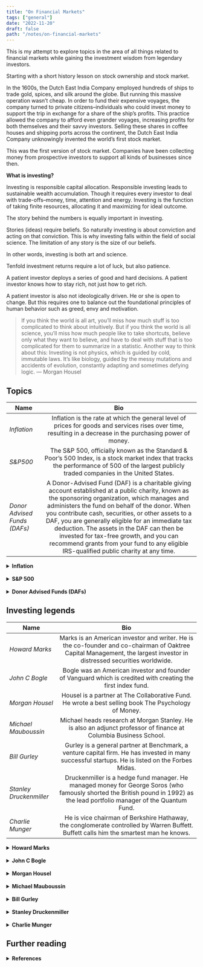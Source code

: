 ```yaml
---
title: "On Financial Markets"
tags: ["general"]
date: "2022-11-20"
draft: false
path: "/notes/on-financial-markets"
---
```


This is my attempt to explore topics in the area of all things related to financial markets while gaining the investment wisdom from legendary investors.

Starting with a short history lesson on stock ownership and stock market.

In the 1600s, the Dutch East India Company employed hundreds of ships to trade gold, spices, and silk around the globe. But running this massive operation wasn’t cheap. In order to fund their expensive voyages, the company turned to private citizens–individuals who could invest money to support the trip in exchange for a share of the ship’s profits. This practice allowed the company to afford even grander voyages, increasing profits for both themselves and their savvy investors. Selling these shares in coffee houses and shipping ports across the continent, the Dutch East India Company unknowingly invented the world’s first stock market. 

This was the first version of stock market. Companies have been collecting money from prospective investors to support all kinds of businesses since then.

**What is investing?**

Investing is responsible capital allocation. Responsible investing leads to sustainable wealth accumulation. Though it requires every investor to deal with trade-offs–money, time, attention and energy. Investing is the function of taking finite resources, allocating it and maximizing for ideal outcome.

The story behind the numbers is equally important in investing.

Stories (ideas) require beliefs. So naturally investing is about conviction and acting on that conviction. This is why investing falls within the field of social science. The limitation of any story is the size of our beliefs.

In other words, investing is both art and science.

Tenfold investment returns require a lot of luck, but also patience. 

A patient investor deploys a series of good and hard decisions. A patient investor knows how to stay rich, not just how to get rich. 

A patient investor is also not ideologically driven. He or she is open to change. But this requires one to balance out the foundational principles of human behavior such as greed, envy and motivation.

> If you think the world is all art, you’ll miss how much stuff is too complicated to think about intuitively. But if you think the world is all science, you’ll miss how much people like to take shortcuts, believe only what they want to believe, and have to deal with stuff that is too complicated for them to summarize in a statistic. Another way to think about this: Investing is not physics, which is guided by cold, immutable laws. It’s like biology, guided by the messy mutations and accidents of evolution, constantly adapting and sometimes defying logic. — Morgan Housel

## Topics

| Name | Bio | 
| -------------|:-------------:|
| _Inflation_ | Inflation is the rate at which the general level of prices for goods and services rises over time, resulting in a decrease in the purchasing power of money. |
| _S&P500_ | The S&P 500, officially known as the Standard & Poor’s 500 Index, is a stock market index that tracks the performance of 500 of the largest publicly traded companies in the United States. |
| _Donor Advised Funds (DAFs)_ | A Donor-Advised Fund (DAF) is a charitable giving account established at a public charity, known as the sponsoring organization, which manages and administers the fund on behalf of the donor. When you contribute cash, securities, or other assets to a DAF, you are generally eligible for an immediate tax deduction. The assets in the DAF can then be invested for tax-free growth, and you can recommend grants from your fund to any eligible IRS-qualified public charity at any time. |

<details>
    <summary><strong>Inflation</strong></summary>
    <br>

The U.S. budget is at a concerning state as deficits and national debt are out of control. A deficit occurs when the federal government’s spending exceeds its revenues. As of this writing (July 2024), the federal government has spent $1.27 trillion more than it has collected resulting in a deficit. And, as of this writing US has approximately $35 trillion in debt. Majority of the tax revenue is eaten up by the interest payment which is not sustainable.

A deeper investigation is required in understanding how inflation can ruin society. 

We all have a personal responsibility to investigate whether it is a political phenomenon, central banking phenomenon, or both? To what extent are interest payments eating up the national income? What major factors are contributing towards inflation? Which political party has caused the most deficit? What major events caused further inflation? What must be done to fix inflation? Why does a government operate this way when no household or a business would operate this way?

To answer these questions, we need to understand the basics and operating model of U.S. finances. Let's review them.

Who can print money? *Federal Reserve Board* which is the Central Bank of U.S. who has an authority to control money supply and interest rates.

What can they do with money? To purchase financial assets such as bonds.

Why do they do that? To support federal budget and the economic policies for *U.S. Government*.

The U.S. Government buy goods and services which then puts money in the hands of people. But when the government is in deficit, the U.S. Treasury can create bonds to borrow money which is then purchased by the Central Bank to fund the spending needs of U.S. government.

This is how both institutions work out their monetary (the Central Bank) and fiscal policy (the US government) out. More in detail below.

How does inflation come into picture?

Inflation occurs when the quantity of money increases faster than the quantity of goods. 

Why does the money supply (print) increase? It does to enable the government to pay its bills without raising taxes. This causes psychological effect on people making them feel richer while the government debt grows. This is why it is difficult for government to reduce spending and print less money because this can cause recession.

The Central Bank has another tool in its arsenal which is managing interest rates to control the cost of money. The Central Bank can increase interest rates when the demand is high and reduce interest rates when the demand is low. This in turn would control prices and production of goods and services. If people feel the burden of prices they would consider reducing their spending which will result in less demand for goods and services.

The US government continues to finance its deficits by inflation which causes great prosperity for acting government but a great distress on its people. Inflation is a tax on its people. The purchasing power of each dollar will always be eaten up by inflation. No matter what the cause of inflation, it is not good for its people. 

A deeper dive is required to understand the entire phenomenon. We'll review different types of cycles, policies, and how inflation has trended over time under each presidency.

> Rather go to bed without dinner than to rise in debt. — Benjamin Franklin

> The necessity for borrowing in particular emergencies cannot be doubted, so on the other, it is equally evident that, to be able to borrow upon good terms, it is essential that the credit of the nation should be well established. — Alexander Hamilton, 1st U.S. Treasury Secretary

> Debt defines your future, and when your future is defined, hope begins to die.’ ... I’m not an anti-debt zealot. There’s a time and place, and used responsibly it’s a wonderful tool. But once you view debt as narrowing what you can endure in a volatile world, you start to see it as a constraint on the asset that matters most: having options and flexibility. — Kent Nerburn 

> As debt increases, you narrow the range of outcomes you can endure in life. — Morgan Housel

> This is a great trap of the twentieth century: on one side is the logic of the market, where we like to imagine we all start out as individuals who don't owe each other anything. On the other is the logic of the state, where we all begin with a debt we can never truly pay. We are constantly told that they are opposites, and that between them they contain the only real human possibilities. But it's a false dichotomy. States created markets. Markets require states. Neither could continue without the other, at least, in anything like the forms we would rec­ognize today. — David Graeber

## Deficit vs debt

The terms deficit and debt are frequently used when discussing the nation’s finances and are often confused with one another.

The national debt is the amount of money the federal government has borrowed to cover the outstanding balance of expenses incurred over time. In a given fiscal year (FY), when spending (ex. money for roadways) exceeds revenue (ex. money from federal income tax), a budget deficit results. 

To pay for a deficit, the federal government borrows money by selling Treasury bonds, bills, and other securities. The national debt is the accumulation of this borrowing along with interest owed to the investors who purchased these securities. 

The debt ceiling, or debt limit, is a restriction imposed by Congress on the amount of outstanding national debt that the federal government can have. The debt ceiling is the amount that the Treasury can borrow to pay the bills that have become due and pay for future investments. Once the debt ceiling is reached, the federal government cannot increase the amount of outstanding debt, losing the ability to pay bills and fund programs and services. However, the Treasury can use extraordinary measures authorized by Congress to temporarily suspend certain inter governmental debt allowing it to borrow to fund programs or services for a limited amount of time after it has reached the ceiling.

Since the United States has never defaulted on its obligations, the scope of the negative consequence related to a default are unknown but would likely have catastrophic consequences in the United States and all around the world.

## Cycles

Economy goes through cycles. The deflationary cycle needs to be balanced with the inflationary cycle in order to maintain economic and social stability.

### Inflationary cycle

When prices rise, we call this inflation.

As economic activity increases, we see an expansion cycle. Spending continues to increase and prices of goods and services start to rise. Prices rise when the amount of spending grow faster than the production of goods. Increase in spending can be fueled by credit which is created out of thin air (for example, in 2007 anyone could afford more than 1 house without enough income because banks lent too much money).

Increase in price causes a wealth gap making affordability a challenge for middle and lower class. People start working multiple jobs to meet their basic needs. They lose trust in acting government. Society runs into all sorts of crisis.

### Deflationary cycle

The opposite is deflation. It occurs when prices fall. 

If economic activity is decreasing rapidly, inflation is no longer a threat. Deflation can happen due to several reasons—exports (for example, goods from China), innovation (for example, computer prices overtime), lower wages or credit crunch (for example, the Great Recession of 2008 from mortgage lending).

Manufacturers slow down production. Lower production means unemployment. As prices fall and jobs are lost, people put off purchases. The stock market crashes. As economic crisis loom, government lose tax revenue. 

A severe decrease in economic activity for a few or several consecutive quarters will cause a recession or a depression. For example, deflation helped turn the 1929 recession into the Great Depression.

## Money

Now we understand the cycles, let's review the purpose of money in brief as it drives both monetary and fiscal policies.

Money fulfills three important functions:
- It acts as a medium of exchange.
- It provides individuals with a way of storing wealth.
- It provides society with a convenient unit of account.

The amount of wealth that the citizens of an economy choose to hold in the form of money as opposed to bonds or equities is known as the demand for money. 

There are 3 basic motives for holding money—daily transactions, savings, and investing (speculation).

Through the Central Bank of Federal Reserve, the banking system creates reserves and money supply in an economy.

## Policies

Government policies are responsible for spending behavior.

Government policy is expressed through its borrowing and spending activities. The two types of government policy that contributes towards economy activity are—fiscal policy and monetary policy. 

The primary goal of both monetary and fiscal policy is the creation of a well-balanced economic environment where growth is stable and positive and inflation is stable and low. Both are used to regulate economic activity over time.

Both sets of policies are not interchangeable. They need to work together to meet their policy objectives. 

### Fiscal policy

Fiscal policy refers to the government’s decisions about taxation and spending to influence the economy. Fiscal policy drives the federal budget. The U.S. government consider its current economic cycle its in to drive spending and full employment.

The government has two tools while implementing fiscal policy. The first is collecting taxes on businesses, personal income, capital gains, property and sales transactions. This provides revenue for the government. The second is government spending which includes welfare programs, military spending, infrastructure programs, government jobs and other public projects. This puts money back into the economy which increases demand for goods and services while supporting employment.

Until the Great Depression of 1929, U.S. has followed the laissez-faire economic policies which is to not interfere with in a free market economy. Franklin D. Roosevelt (FDR) changed that by promising a New Deal to end the Great Depression. Roosevelt implemented expansionary fiscal policies by allocating government spending on infrastructure projects such as roads, bridges, and dams. The federal government hired millions of workers for these projects which put money back into the economy. In 1934 the economy grew by 10.8% which is shortly after the Great Depression of 1929. 

There have been several laws passed since then to support the economic growth by cutting taxes or increasing spending to stimulate economy. Most recently, the CARES (Coronavirus Aid, Relief, and Economic Security) Act to provide emergency funding for small businesses and workers impacted by the COVID-19 pandemic. 

Not so much of laissez-faire economic policies as U.S. government has played an active role in stimulating the economy.  And, rightfully so as the government's primary responsibility is to maintain order in its society.

Every year the President of the United States kicks off the budgetary process, but Congress has the authority to approve the government spending. Revenue is generated by personal and corporate taxes paid each year. If the spending outpaces revenues, a budget deficit is created and added to the national debt. As of this writing US has approximately $35 trillion in debt.

### Monetary policy

Monetary policy is set by Federal Reserve Bank. The Federal Reserve System is the central banking system of the United States of America.

The Board of Governors of the Federal Reserve System is responsible for setting up the monetary policies. One of the biggest parts of monetary policy is interest rates controlled by the Federal Reserve. 

The primary objective of monetary policy is to control inflation to stabilize prices. The secondary objective is to stimulate the economy. Additionally, it is charged with the smooth functioning of the banking system. They are the lender of last resort to the banking center and the government. Hence, the Fed chair (currently Jerome Powell) is called the most powerful person on the planet.

To objectively implement monetary policy, the Central Bank should maintain a degree of independence from government. Furthermore, it needs to be credible and transparent in its goals and objectives.

The Central Bank doesn't want too much inflation because it causes problems. It raises interest rates when prices rise. With higher interest rates, fewer people can afford to borrow money. And the cost of debts rises.

#### Interest rates

The Central Bank sets federal funds rate to control inflation, money supply and use of credit. The banking system is guided by the Federal Reserve Chair.

The federal funds rate is the target interest rate range set by Federal Open Market Committee (FOMC) which commercial banks borrow and lend their excess reserves. Commercial banks cannot lend their entire reserve as there are regulatory requirements on minimum reserves.

When the economy slows down, the Fed has a tendency to cut rates as a way to make it more enticing to borrow money or invest. Businesses are encouraged to add jobs or invest more, and individuals may spend more or even borrow more money. Those things can spur economic growth. The downside is when the rate is too low, economic expansion can grow too quickly, causing inflation. This is when the Fed will raise rates to force you to not spend as freely, thus slowing down the rapid growth. 

The fed rates also determine the interest rates of U.S. public debt. Just like with any personal loan, the lower the interest rate, the less the payment on the debt is. Lower interest rates mean lower debt service. The debt is basically an accumulation of budget deficits. That debt is currently around $35 trillion. Lower interest rate can reduce the interest payments for the U.S. government.

Additionally, interest rates influence purchasing power. As we know by now that interest rate is the cost of borrowing or return from lending. As the economy grows with inflation, the purchasing power of each dollar declines over time. This is the underlying principle of time value of money. You should always ask—how much of the interest’s purchasing power might be lost to inflation when investing or lending? If a bank charges 5% on a loan but does not consider inflation premium, the real return on the loan will be a lot less. 

Lenders and investors can estimate the real rate of return by comparing the difference between a Treasury bond yield and a Treasury Inflation-Protected Securities (TIPS). Another way to determine inflation rate is by analyzing trend in Consumer Price Index (CPI), which measures the average change in prices paid for goods and services. This allows Fed to assess if there is an asset bubble. The CPI includes speculative things like commodities and food prices so the Federal Reserve uses a core inflation rate to measure it. 

#### Money supply

Another tool on hand is quantitative easing (QE). It is a type of monetary policy by which the Central Bank tries to increase the liquidity in its financial system by purchasing long-term government bonds from that nation's largest banks and stimulating economic growth by encouraging banks to lend or invest more freely. 

This needs to be deployed cautiously as it can have ripple effect on inflation due to increase supply of money in economic system. Most recently, inflation caused during the COVID-19 pandemic.

The central bank prints new money out of thin air to buy financial assets and government bonds. It happened in the United States during the Great Depression, the Great Recession of 2008, and again during the COVID-19 pandemic when the United States' central bank—the Federal Reserve—printed trillion of dollars to fix credit crunch. The central bank can print money, but it can only buy financial assets. 

Can printing money cause inflation to rise? It won't if it offsets credit. Remember, spending is what matters. It doesn't matter whether you spend with credit or your money. Remember, inflation occurs when the quantity of money increases faster than the quantity of goods. By printing money, the Central Bank can make up for the disappearance of credit with an increase in the amount of money.

But money supply alone won't fix it. Income needs to grow faster than the debt growth to offset the balance and enter the surplus territory. If monthly income is $90.00, but the monthly debt is growing at $100.00, you are constantly running into deficit. Deficit is manageable if GDP is growing on a faster pace. If the debt-to-GDP ratio exceeds for an extended period of time, the deficit will begin to drag the economy down.

If income begin to rise, borrowers begin to appear more creditworthy. When borrowers appear more creditworthy, lenders begin to lend money again. Debt burden begins to fall. The economy begins to grow again, getting the economy back to the right trajectory of the long term debt cycle. 

This is why balancing growth rate and interest rate is critical for policymakers.

</details>
<br>

<details>
    <summary><strong>S&P 500</strong></summary>
    <br>

The S&P 500 is one of the most influential financial benchmarks in the world serving as both a barometer for the U.S. economy and the foundation for trillions of dollars in passive investments.

The academic research in the 1960s, particularly the emerging Efficient Market Hypothesis was the genesis of index funds. It suggested that market prices reflect all available information, making it difficult for active managers to consistently outperform the market through stock selection.

The first theoretical model for an index fund was proposed in 1960 by Edward Renshaw and Paul Feldstein, both students at the University of Chicago. Their concept of an “Unmanaged Investment Company” garnered little support at the time but planted the seeds for what would become one of the most transformative financial innovations of the 20th century.

The journey from theory to practice began in the early 1970s with several pioneering efforts:

- In 1971, Wells Fargo launched one of the first index funds, initially consisting of equal weightings of all stocks listed on the New York Stock Exchange (approximately 1,500 companies). However, this approach proved unwieldy due to constant rebalancing requirements and excessive transaction costs.
- In 1972, Qualidex Fund, Inc., established by Richard A. Beach, created an early index fund tracking the Dow Jones Industrial Average.
- By 1973, Wells Fargo had shifted to a more practical approach, launching a market-cap weighted S&P 500 fund as a closed-end vehicle for institutional investors.
- In the same year, Rex Sinquefield at American National Bank of Chicago developed another S&P 500 index fund for institutional investors, with the New York Telephone Company becoming its first major client.

The early attempts were restricted to institutional investors and weren’t available to the general public. The true revolution in index investing came with John C. Bogle, whose vision would democratize access to diversified market returns. Bogle, who graduated from Princeton in 1951 with a thesis titled “The Economic Role of the Investment Company,” founded The Vanguard Group in 1974 after being fired from Wellington Management.

Bogle was influenced by several key sources:

- Paul Samuelson’s 1974 paper “Challenge to Judgment”
- Charles Ellis’ 1975 study “The Loser’s Game”
- Academic research demonstrating that most active managers failed to outperform the market after accounting for fees

On December 31, 1975, Bogle launched the First Index Investment Trust (later renamed the Vanguard 500 Index Fund), the first index fund available to individual investors. The fund was designed to track the returns of the S&P 500 at minimal cost, eliminating the need for expensive active management. The fund’s debut was far from success. It raised only $11 million in its initial public offering, compared to expectations of $150 million.

Industry peers decried the concept, with Fidelity Investments Chairman Edward Johnson famously stating he “couldn’t believe that the great mass of investors are going to be satisfied with receiving just average returns”. Some even called it “un-American” and “Bogle’s folly.”

Bogle’s index fund concept gradually gained traction as evidence mounted that most active managers failed to beat their benchmarks after fees. The Vanguard 500 Index Fund crossed the $100 billion milestone in November 1999 and surpassed Fidelity’s Magellan Fund to become the largest mutual fund in 2000, a milestone Bogle had predicted in 1992.

By [2014](https://en.wikipedia.org/wiki/Index_fund), index funds constituted 20.2% of equity mutual fund assets in the United States. From 2007 through 2014, index domestic equity mutual funds and ETFs received $1 trillion in net new cash (including reinvested dividends), while actively managed domestic equity mutual funds experienced a net outflow of $659 billion. 

The S&P 500 is a market-capitalization weighted stock index designed to measure the performance of 500 leading publicly-traded companies in the United States. It captures approximately 80% of the available market capitalization of the U.S. equity market, making it one of the most comprehensive gauges of large-cap American stocks. 

It is not a strict rule based index. The S&P 500 is maintained by a committee that selects constituents based on specific criteria while also exercising discretion to ensure the index remains representative of the broader market.

The index value methodology: total market capitalization of all constituent companies divided by a proprietary divisor (approximately 8.3 billion). This divisor is periodically adjusted to ensure that corporate actions like stock splits or changes in the index composition don’t artificially affect the index value. The purpose of the index divisor is to maintain the continuity of an index.

The S&P 500 index is a free-float market capitalization-weighted index, meaning that companies with larger available market capitalization have proportionally greater influence on the index’s movements.

Here are the eligibility requirements for constituent companies:

- **Market Capitalization**: As of January 2, 2025, companies must have a total market capitalization of at least $20.5 billion. This threshold has increased substantially over time to reflect market growth.
- **Liquidity**: The company must have a float-adjusted liquidity ratio (FALR) greater than 0.75, calculated as the annual dollar value traded divided by float-adjusted market capitalization.
- **Trading Volume**: The stock must trade a minimum of 250,000 shares in each of the six months leading up to evaluation.
- **Financial Viability**: The sum of the most recent four consecutive quarters’ GAAP earnings must be positive, as should the most recent quarter.
- **Domicile and Listing**: Must be a U.S. domiciled company listed on eligible U.S. exchanges such as NYSE, Nasdaq, or CBOE.
- **Public Float**: At least 50% of the company’s total shares must be available to the public.
- **Security Type**: Only common equity securities are eligible; preferred stocks, LLPs, MLPs, closed-end funds, ETFs, and several other security types are explicitly excluded.

S&P 500 undergoes regular maintenance to ensure it continues to represent the target market segment accurately. Share counts are updated quarterly based on the latest publicly available filings. While there is no scheduled reconstitution (rebalance) of the index, changes in response to corporate actions and market developments can occur at any time, with announcements typically made at least three business days in advance.

There are several key advantages of the S&P 500 index—costs, low turnover, tax efficiency, liquidity, and no style drift. Because index funds follow a passive strategy that simply tracks a market benchmark rather than attempting to outperform it, they typically charge much lower fees than actively managed funds. Index funds typically have lower portfolio turnover, meaning they buy and sell securities less frequently than actively managed funds. This can result in greater tax efficiency and lower transaction costs. Unlike actively managed funds that might deviate from their stated investment style in pursuit of higher returns, index funds maintain consistent exposure to their target market segments, providing more reliable portfolio diversification.

On the flip side, smaller firms with high growth potential may be underrepresented. From 2010 to 2020, the Russell 2000 (a small-cap index) outperformed the S&P 500 in six years, yet its impact on broader indices remained minimal due to its smaller weight. It also fails to adapt to disruptive trends. For example, the S&P 500 excluded Tesla until 2020, despite its dominance in electric vehicles, because it lacked consistent profitability. Critics also argue that market-cap weighting inherently over allocates to overpriced stocks. During the dot-com bubble, for instance, the S&P 500’s heavy tech weighting amplified losses when the sector collapsed.

The concept pioneered by Bogle-providing low-cost, diversified exposure to markets-has expanded well beyond the original S&P 500 index fund. Today, investors can access index funds targeting virtually any market segment, geography, or asset class, from total stock market indices to specialized sector funds, international markets, fixed income, and more.

</details>
<br>

<details>
    <summary><strong>Donor Advised Funds (DAFs)</strong></summary>
    <br>

</details>

## Investing legends

| Name | Bio | 
| -------------|:-------------:|
| _Howard Marks_ | Marks is an American investor and writer. He is the co-founder and co-chairman of Oaktree Capital Management, the largest investor in distressed securities worldwide. |
| _John C Bogle_ | Bogle was an American investor and founder of Vanguard which is credited with creating the first index fund. |
| _Morgan Housel_ | Housel is a partner at The Collaborative Fund. He wrote a best selling book The Psychology of Money. |
| _Michael Mauboussin_ | Michael heads research at Morgan Stanley. He is also an adjunct professor of finance at Columbia Business School. |
| _Bill Gurley_ | Gurley is a general partner at Benchmark, a venture capital firm. He has invested in many successful startups. He is listed on the Forbes Midas. |
| _Stanley Druckenmiller_ | Druckenmiller is a hedge fund manager. He managed money for George Soros (who famously shorted the British pound in 1992) as the lead portfolio manager of the Quantum Fund. |
| _Charlie Munger_ | He is vice chairman of Berkshire Hathaway, the conglomerate controlled by Warren Buffett. Buffett calls him the smartest man he knows. |

<details>
    <summary><strong>Howard Marks</strong></summary>
    <br>

- To achieve superior investment results, your insight into value has to be superior. Thus you must learn things others don't, see things differently or do a better job of analyzing them—ideally, all three.
- Your view of value has to be based on a solid factual and analytical foundation, and it has to be held firmly. Only then will you know when to buy and sell. Only a strong sense of value will give you the discipline needed to take profits on a highly appreciated asset that everyone thinks will rise nonstop, or the guts to hold and average down in a crisis even as prices go lower every day. Of course, for your efforts in these regards to be profitable, your estimate of value has to be on target.
- The relationship between price and value holds the ultimate key to investment success. Buying below value is the most dependable route to profit. Paying above value rarely works out as well.
- What causes an asset to sell below its value? Outstanding buying opportunities exist primarily because perception understates reality. Whereas high quality can be readily apparent, it takes keen insight to detect cheapness. For this reason, investors often mistake objective merit for investment opportunity. The superior investor never forgets that the goal is to find good buys, not good assets.
- In addition to giving rise to profit potential, buying when price is below value is a key element in limiting risk. Neither paying up for high growth nor participating in a "hot" momentum market can do the same.
- The relationship between price and value is influenced by psychology and technicals, forces that can dominate fundamentals in the short run. Extreme swings in price due to those two factors provide opportunities for big profits or big mistakes. To have it be the former rather than the latter, you must stick with the concept of value and cope with psychology and technicals.
- Economies and markets cycle up and down. Whichever direction they're going at the moment, most people come to believe that they'll go that way forever. This thinking is a source of great danger since it poisons the markets, sends valuations to extremes, and ignites bubbles and panics that most investors find hard to resist.
- Likewise, the psychology of the investing herd moves in a regular, pendulum like pattern from optimism to pessimism; from credulousness to skepticism; from fear of missing opportunity to fear of losing money, and thus from eagerness to buy to urgency to sell. The swing of the pendulum causes the herd to buy at high prices and sell at low prices. Thus, being part of the herd is a formula for disaster, whereas contrarianism at the extremes will help to avert losses and lead eventually to success.
- In particular, risk aversion- an appropriate amount of which is the essential ingredient in a rational market is sometimes in short supply and sometimes excessive. The fluctuation of investor psychology in this regard plays a very important part in the creation of market bubbles and crashes.
- The power of psychological influences must never be underestimated. Greed, fear, suspension of disbelief, conformism, envy, ego and capitulation are all part of human nature, and their ability to compel action is profound, especially when they're at extremes and shared by the herd. They'll influence others, and the thoughtful investor will feel them as well. None of us should expect to be immune and insulated from them. Although we will feel them, we must not succumb; rather, we must recognize them for what they are and stand against them. Reason must overcome emotion.
- Most trends—both bullish and bearish—eventually become overdone, profiting those who recognize them early but penalizing the last to join. That's the reasoning behind my number one investment adage: "What the Wise man does in the beginning, the fool does in the end." The ability to resist excesses is rare, but it's an important attribute of the most successful investors.
- It's impossible to know when an overheated market will turn down, or when a downturn will cease and appreciation will lake its place. But while we never know where we're going, we ought to know where we are. We can infer where markets stand in their cycle from the behavior of those around us. When other investors are unworried, we should be cautious; when investors are panicked, we should turn aggressive.
- Not even contrarianism, however, will produce profits all the time. The great opportunities to buy and sell are associated with valuation extremes, and by definition they don't occur every day. Were bound to also buy and sell at less compelling points in the cycle, since few of us can be content to act only once every few years. We must recognize when the odds are less in our favor and tread more carefully.
- Buying based on strong value, low price relative to value, and depressed general psychology is likely to provide the best results. Even then, however, things can go against us for a long time before turning as we think they should. Underpriced is far from synonymous with going up soon. Thus the importance of my second key adage: "Being too far ahead of your time is indistinguishable from being wrong." It can require patience and fortitude to hold positions long enough to be proved right.
- In addition to being able to quantify value and pursue it when it's priced right, successful investors must have a sound approach to the subject of risk. They have to go well beyond the academics' singular definition of risk as volatility and understand that the risk that matters most is the risk of permanent loss. They have to reject increased risk bearing as a surefire formula for investment success and know that riskier investments entail a wider range of possible outcomes and a higher probability of loss. They have to have a sense for the loss potential that's present in each investment and be willing to bear it only when the reward is more than adequate.
- Most investors are simplistic, preoccupied with the chance for return. Some gain further insight and learn that it's as important to understand risk as it is return. But it's the rare investor who achieves the sophistication required to appreciate correlation, a key element in controlling the riskiness of an overall portfolio. Because of differences in correlation, individual investments of the same absolute riskiness can be combined in different ways to form portfolios with widely varying total risk levels. Most investors think diversification consists of holding many different things; few understand that diversification is effective only if portfolio holdings can be counted on to respond differently to a given development in the environment.
- While aggressive investing can produce exciting results when it goes right—especially in good times—it's unlikely to generate gains as reliably as defensive investing. Thus, a low incidence and severity of loss is part of most outstanding investment records. Oaktree's motto, "If we avoid the losers, the winners will take care of themselves," has served well over the years. A diversified portfolio of investments, each of which is unlikely to produce significant loss, is a good start toward investment success.
- Risk control lies at the core of defensive investing. Rather than just trying to do the right thing, the defensive investor places a heavy emphasis on not doing the wrong thing. Because ensuring the ability to survive under ad- verse circumstances is incompatible with maximizing returns in good times, investors must decide what balance to strike between the two. The defensive investor chooses to emphasize the former.
- Margin for error is a critical element in defensive investing. Whereas most investments will be successful if the future unfolds as hoped, it takes margin for error to render outcomes tolerable when the future doesn't oblige. An investor can obtain margin for error by insisting on tangible, lasting value in the here and now, buying only when price is well below value; eschewing leverage; and diversifying. Emphasizing these elements can limit your gains in good times, but it will also maximize your chances of coming through intact when things don't go well. My third favorite adage is "Never forget the six-foot-tall man who drowned crossing the stream that was five feet deep on average. * Margin for error gives you staying power and gets you through the low spots.
- Risk control and margin for error should be present in your portfolio at all times. But you must remember that they're "hidden assets. " Most years in the markets are good years, but it's only in the bad years—when the tide goes out—that the value of defense becomes evident. Thus, in the good years, defensive investors have to be content with the knowledge that their gains, although perhaps less than maximal, were achieved with risk protection in place...even though it turned out not to be needed.
- One of the essential requirements for investment success- and thus part of most great investors' psychological equipment- is the realization that we don't know what lies ahead in terms of the macro future. Few people if any know more than the consensus about what's going to happen to the economy, interest rates and market aggregates. Thus, the investor's time is better spent trying to gain a knowledge advantage regarding "the know- able": industries, companies and securities. The more micro your focus, the greater the likelihood you can learn things others don't.
- Many more investors assume they have knowledge of the future direction of economies and markets- and act that way—than actually do. They take aggressive actions predicated on knowing what's coming, and that rarely produces the desired results. Investing on the basis of strongly held but incorrect forecasts is a source of significant potential loss. Many investors, amateurs and professionals alike- assume the world runs on orderly processes that can be mastered and predicted. They ignore the randomness of things and the probability distribution that underlies future developments. Thus, they opt to base their actions on the one scenario they predict will unfold. This works sometimes—winning kudos for the investor—but not consistently enough to produce long term success. In both economic forecasting and investment management, it's worth noting that there's usually someone who gets it exactly right...but it's rarely the same person twice. The most successful investors get things "about right" most of the time, and that's much better than the rest.
- An important part of getting it right consists of avoiding the pitfalls that are frequently presented by economic fluctuations, companies' travails, the markets' manic swings, and other investors' gullibility. There's no surefire way to accomplish this, but awareness of these potential dangers certainly represents the best starting point for an effort to avoid being victimized by them.
- Neither defensive investors who limit their losses in a decline nor aggressive investors with substantial gains in a rising market have proved they possess skill. For us to conclude that investors truly add value, we have to see how they perform in environments to which their style isn't particularly well suited. Can the aggressive investor keep from giving back gains when the market turns down? Will the defensive investor participate substantially when the market rises? This kind of asymmetry is the expression of real skill. Does an investor have more winners than losers? Are the gains on the winners bigger than the losses on the losers? Are the good years more beneficial than the bad years are painful? And are the long- term results better than the investor's style alone would suggest? These things are the mark of the superior investor. Without them, returns may be the result of little more than market movement and beta.
- Only investors with unusual insight can regularly divine the probability distribution that governs future events and sense when the potential re. turns compensate for the risks that lurk in the distribution's negative left-hand tail. This simple description of the requirements for successful investing-based on understanding the range of possible gains and the risk of untoward developments—captures the elements that should receive your attention. I commend the task to you. It'll take you on a challenging, exciting and thought-provoking journey.
- I like to say, “Experience is what you got when you didn’t get what you wanted.
- There are old investors, and there are bold investors, but there are no old bold investors.
- Prices are too high” is far from synonymous with “the next move will be downward.” Things can be overpriced and stay that way for a long time...or become far more so.
- Investment success doesn’t come from “buying good things,” but rather from “buying things well.”
- There’s a big difference between probability and outcome. Probable things fail to happen—and improbable things happen—all the time.” That’s one of the most important things you can know about investment risk.
- We have to practice defensive investing, since many of the outcomes are likely to go against us. It’s more important to ensure survival under negative outcomes than it is to guarantee maximum returns under favorable ones.
- Here’s the key to understanding risk: it’s largely a matter of opinion.
- Investing is a popularity contest, and the most dangerous thing is to buy something at the peak of its popularity. At that point, all favorable facts and opinions are already factored into its price, and no new buyers are left to emerge.
- Every once in a while, an up-or-down-leg goes on for a long time and/or to a great extreme and people start to say "this time it's different." They cite the changes in geopolitics, institutions, technology or behavior that have rendered the "old rules" obsolete. They make investment decisions that extrapolate the recent trend. And then it turns out that the old rules still apply and the cycle resumes. In the end, trees don't grow to the sky, and few things go to zero.
- There’s only one way to describe most investors: trend followers. Superior investors are the exact opposite. Superior investing, as I hope I’ve convinced you by now, requires second-level thinking—a way of thinking that’s different from that of others, more complex and more insightful.
- Selling for more than your asset’s worth. Everyone hopes a buyer will come along who’s willing to overpay for what they have for sale. But certainly the hoped-for arrival of this sucker can’t be counted on. Unlike having an underpriced asset move to its fair value, expecting appreciation on the part of a fairly priced or overpriced asset requires irrationality on the part of buyers that absolutely cannot be considered dependable.
- The most dangerous thing is to buy something at the peak of its popularity. At that point, all favorable facts and opinions are already factored into its price and no new buyers are left to emerge.
- Once in a while, however, the future turns out to be very different from the past. It’s at these times that accurate forecasts would be of great value. It’s also at these times that forecasts are least likely to be correct. Some forecasters may turn out to be correct at these pivotal moments, suggesting that it’s possible to correctly.
- People should like something less when its price rises, but in investing they often like it more.
- The biggest investing errors come not from factors that are informational or analytical, but from those that are psychological.
- Risk means uncertainty about which outcome will occur and about the possibility of loss when the unfavorable ones do.
- Everything you needed to know in the years leading up to the crash could be discerned through awareness of what was going on in the present.
- If everyone likes it, it's probably because it has been doing well. Most people seem to think that outstanding performance to dates presages outstanding future performance. Actually, it's more likely that outstanding future performance to date has borrowed from the future and thus presages subpar performance from her on out.
- Buying something for less than its value. In my opinion, this is what it’s all about—the most dependable way to make money. Buying at a discount from intrinsic value and having the asset’s price move toward its value doesn’t require serendipity; it just requires that market participants wake up to reality. When the market’s functioning properly, value exerts a magnetic pull on price.
- An accurate estimate of intrinsic value is the essential foundation for steady, unemotional and potentially profitable investing.
- Most people strive to adjust their portfolios based on what they think lies ahead. At the same time, however, most people would admit forward visibility just isn't that great. That's why I make the case for responding to the current realities and their implications, as opposed to expecting the future to be made clear.
- Charlie Munger gave me a great quotation on this subject, from Demosthenes: “Nothing is easier than self-deceit. For what each man wishes, that he also believes to be true.” The belief that some fundamental limiter is no longer valid—and thus historic notions of fair value no longer matter—is invariably at the core of every bubble and consequent crash. In fiction, willing suspension of disbelief adds to our enjoyment.
- Skepticism and pessimism aren’t synonymous. Skepticism calls for pessimism when optimism is excessive. But it also calls for optimism when pessimism is excessive.
- Prosperity brings expanded lending, which leads to unwise lending, which produces large losses, which makes lenders stop lending, which ends prosperity, and on and on. Look around the next time there’s a crisis; you’ll probably find a lender.
- When risk bearing doesn’t work, it really doesn’t work, and people are reminded what risk’s all about.
- The correctness of a decision can’t be judged from the outcome. Nevertheless, that's how people assess it. A good decision is one that’s optimal at the time it’s made, when the future is by definition unknown. Thus, correct decisions are often unsuccessful, and vice versa.
- If your behavior is conventional, you’re likely to get conventional results—either good or bad. Only if your behavior is unconventional is your performance likely to be unconventional, and only if your judgments are superior is your performance likely to be above average.
- It ain’t what you don’t know that gets you into trouble. It’s what you know for sure that just ain’t so.
- If you've settled on the value approach to investing and come up with an intrinsic value for a security or asset, the next important thing is to hold it firmly. That's because in the world of investing, being correct about something isn't at all synonymous with being proved correct right away.
- The desire for more, the fear of missing out, the tendency to compare against others, the influence of the crowd and the dream of the sure thing—these factors are near universal. Thus they have a profound collective impact on most investors and most markets. The result is mistakes, and those mistakes are frequent, widespread and recurring.
- This paradox exists because most investors think quality, as opposed to price, is the determinant of whether something's risky. But high quality assets can be risky, and low quality assets can be safe. It's just a matter of the price paid for them... Elevated popular opinion, then, isn't just the source of low return potential, but also of high risk.
- In good years, defensive investors have to be content with the knowledge that their gains, although perhaps less than maximal, were achieved with risk protection in place, even though it turned out not to be needed.
- Patient opportunism, buttressed by a contrarian attitude and a strong balance sheet, can yield amazing profits during meltdowns.
- It’s frightening to think that you might not know something, but more frightening to think that, by and large, the world is run by people who have faith that they know exactly what’s going on.
- Good builder is able to avoid construction flaws, while a poor builder incorporates construction flaws. When there are no earthquakes, you can’t tell the difference.
- The market can remain irrational longer than you can remain solvent.
- The physicist Richard Feynman once said that physics would be much harder if electrons had feelings. That is to say, you turn on the light switch, the light always goes on because the electrons always flow from the light switch to the fixture. They never forget their assignment and swim in the opposite direction. They never go on strike and fail to flow or forget what they're supposed to do. They always flow in the right direction. But investing is made up of people. 
- Unconventionality is required for superior investment results, especially in asset allocation. As I mentioned above, you can’t do the same things others do and expect to outperform. Unconventionality shouldn’t be a goal in itself, but rather a way of thinking. In order to distinguish yourself from others, it helps to have ideas that are different and to process those ideas differently...Only if the behavior is unconventional is your performance going to be unconventional…and only if the judgments are superior is your performance likely to be above average.
Think for yourself, be skeptical and be aware of the good ideas that are overdone.
- Non-consensus ideas have to be lonely. By definition, non-consensus ideas that are popular, widely held or intuitively obvious are an oxymoron. Thus, such ideas are uncomfortable; non-conformists don’t enjoy the warmth that comes with being at the center of the herd.
- The truth is, discord sells (how often does your daily newspaper lead with a positive headline?).
- What’s the word for that? My answer is “politics,” which is, in part, defined by Oxford as “the debate or conflict among individuals or parties having or hoping to achieve power.”
- While my examples describe extreme hypothetical outcomes, these are not imaginary concerns.
- I was struck 30-40 years ago to learn that whereas a million dollars is $10 a second for 28 hours, a billion
dollars is $10 a second for 38 months. Now let’s think about a trillion: $10 a second for more than 3,000 years. As I said, almost incomprehensible.
- All I have to add to that is my usual observation regarding the future: We’ll see.
- The willing suspension of disbelief. “Contributing to euphoria are two further factors little noted in our time or in past times. The first is the extreme brevity of the financial memory. In consequence, financial disaster is quickly forgotten. In further consequence, when the same or closely similar circumstances occur again, sometimes in only a few years, they are hailed by a new, often youthful, and always supremely self-confident generation as a brilliantly innovative discovery in the financial and larger economic world. There can be few fields of human endeavor in which history counts for so little as in the world of finance. Past experience, to the extent that it is part of memory at all, is dismissed as the primitive refuge of those who do not have the insight to appreciate the incredible wonders of the present.” (John Kenneth Galbraith, A Short History of Financial Euphoria, 1990 emphasis added)—I've shared that quote with readers many times over the last 30 years - since I think it so beautifully sums up a number of important points - but I haven't previously shared my explanation for the behavior it describes. I don't think investors are actually forgetful. Rather, knowledge of history and the appropriateness of prudence sit on one side of the balance, and the dream of getting rich sits on the other. The latter always wins. Memory, prudence, realism, and risk aversion would only get in the way of that dream. For this reason, reasonable concerns are regularly dismissed when bull markets get going.
- Knowing what we don't know is better than thinking we know what we don't. It ain't what you don't know that gets you into trouble. It's what you know for sure that just ain't so.
- Don’t believe in forecasting but believe in cycles. Taking temperature of the market (optimism and pessimism). People raising money for whatever at whatever price and terms is a signal for trouble. You can’t analyze the future because future is unknown, but you look to past for analogies.
- If you have something new, you get flight to an imagination. Internet will change the world so it’s worth infinity. But not all companies survived because they had bad business models. This cycle repeats every time: SPAC, Bitcoin, SASS, Bitcoin, NFTs. With everything new, there is no history to look at, so you look at narrative around you.
- It’s not what you buy, but how well you pay. If you don’t understand this, you are in the wrong business. It’s a combination of excellent company with fair price or declining business with a bargain price. There are tradeoffs need to be made.
- The news is same for all of us to in order to outperform but you have to depart from the crowd. You have to have resolve to do it but it can’t be easy. Emotions are universal.
- A warrior is someone who is afraid on a battlefield but still does his job. Uncomfortable idiosyncratic has always been relevant to investment professional. Dare to be great can only be done when you dare to be different. You have to dare to be wrong. It’s really easy to be an average go buy an index fund, but to be above average, you have to dare to be willing to be wrong.
- What is risk? It is a probability of negative event in the future. What does past tell us about that? The past has relevance but it is not absolute. Risk cannot be quantified that is why I don’t believe in models. And what is quantification, it is a measurement. And future events cannot be measured.
- Risk cannot be quantified. Was it lucky that you doubled your dollar? The possibility of future cannot be synthesized as an input to quantify.
- Experience is what you get when you get something you don’t want. The best way to learn lessons is inexpensively.
- One of the important part of investing is being a skeptic. If someone comes tell you, you made 11% for the last 25 years and never had a bad year, you say, it is too good to be true, Mr. Madoff. But very few people did. 
- It is hard for most people to be humble. There are these defenses, overlook their flaws and their limitations. When you look at human endeavor, I believe strongly that success carries within itself with seeds of failure and failure carries the seeds of success. What do you learn from success? I can do it, I can do it again, it’s easy, I can do it in other fields, I can do it with more money, I can do it alone, it was me, it wasn’t a team. these are horrible lessons, success teaches terrible lessons because it plays to our ego. You learn more from failures which allows you to learn humility. When do you balance incomplete of knowledge? An investor needs to balance incomplete of knowledge with confidence with overconfidence. Humility vs non-humility.
- Relevant information about the present will not make you a superior investor or it is not sufficient. Everyone has it, the quantitative information is not the key to be a successful investor. So what can it be?
- Fixed income is a negative art.
- In order to produce something useful—be it in manufacturing, academia, or even the arts–you must have a reliable process capable of converting the required inputs into the desired output.
- Forecasters have no choice but to base their judgments on models, be they complex or informal, mathematical or intuitive. Models, by definition, consist of assumptions: “If A happens, then B will happen.” In other words, relationships and responses. But for us to willingly employ a model’s output, we have to believe the model is reliable.  When I think about modeling an economy, my first reaction is to think about how incredibly complicated it is...this level of complexity necessitates the frequent use of simplifying assumptions. How can a model of an economy be comprehensive enough to deal with things that haven’t been seen before, or haven’t been seen in modern times (meaning under comparable circumstances)? This is yet another example of why a model simply can’t replicate something as complex as an economy. Of course, a prime example of this is the Covid-19 pandemic. It caused much of the world’s economy to be shut down, turned consumer behavior on its head, and inspired massive government largesse. What aspect of a pre-existing model would have enabled it to anticipate the pandemic’s impact? Yes, we had a pandemic in 1918, but the circumstances were so different (no iPhones, Zoom calls, etc. ad infinitum) as to render economic events during that time of little or no relevance to 2020. The unpredictability of behavior is a favorite topic of mine.  Noted physicist Richard Feynman once said, “Imagine how much harder physics would be if electrons had feelings.” The rules of physics are reliable precisely because electrons always do what they’re supposed to do. They never forget to perform. They never rebel. They never go on strike. They never innovate. They never behave in a contrary manner.  But none of these things is true of the participants in an economy, and for that reason their behavior is unpredictable. And if the participants’ behavior is unpredictable, how can the workings of an economy be modeled? Thus, for me, the bottom line is that the output from a model may point in the right direction much of the time, when the assumptions aren’t violated. But it can’t always be accurate, especially at critical moments such as inflection points...and that’s when accurate predictions would be most valuable. No one can invest intelligently without considering (a) the other possible outcomes for each element, (b) the likelihood of these alternative scenarios, (c) what would have to happen for one of them to be the actual outcome, and (d) what the impact on E would be. Doesn’t this question indicate an insoluble feedback loop: To predict the overall performance of the economy, we need to make assumptions about, for example, consumer behavior. But to predict consumer behavior, don’t we need to make assumptions regarding the overall economic environment? We can’t consider the reasonableness of forecasting without first deciding whether we think our world is one of order or of randomness. Put simply, is it entirely predictable, entirely unpredictable, or something in between? The bottom line for me is that it’s in between, but unpredictable enough that most forecasts are unhelpful.
- Are you a consumer of forecasts? The rule in this case is that macro forecasts rarely lead to exceptional performance.  For me, the exceptionalness of the success stories proves the general truth of that assertion. As Buffett said—forecasts usually tell us more of the forecaster than of the future. The mechanisms that people generally employ when responding to evidence that throws their beliefs into doubt include these (paraphrasing the authors’ words):
    - an unwillingness to heed dissonant information;
    - selectively remembering parts of their lives, focusing on those parts that support their own points of view; and
    - operating under cognitive biases that ensure people see what they want to see and seek confirmation of what they already believe.
    - Most people–even honest people with good intentions–take positions or actions that are in their own interests, sometimes at the expense of others or of objective truth. They don’t know they’re doing it; they think it’s the right thing; and they have tons of justification. As Charlie Munger often says, quoting Demosthenes, “Nothing is easier than self-deceit. For what every man wishes, that he also believes to be true.”
    - I don’t think of forecasters as crooks or charlatans.  Most are bright, educated people who think they’re doing something useful. But self-interest causes them to act in a certain way, and self-justification enables them to stick with it in the face of evidence to the contrary.
    - It’s easy to identify members of the “I know” school:
        - They think knowledge of the future direction of economies, interest rates, markets and widely followed mainstream stocks is essential for investment success.
        - They’re confident it can be achieved.
        - They know they can do it.
        - They are aware that lots of other people are trying to do it too, but they figure either (a) everyone can be successful at the same time, or (b) only a few can be, but they’re among them.
        - They are comfortable investing based on their opinions regarding the future.
        - They are also glad to share their views with others, even though correct forecasts should be of such great value that no one would give them away gratis.
        - They rarely look back to rigorously assess their record as forecasters.
    - “Confident” is the key word for describing members of this school.  For the “I don’t know” school, on the other hand, the word – especially when dealing with the macro-future – is “guarded.”  Its adherents generally believe you can’t know the future; you don’t have to know the future; and the proper goal is to do the best possible job of investing in the absence of that knowledge.
- First-level thinking is simplistic and superficial, and just about everyone can do it (a bad sign for anything involving an attempt at superiority). All the first-level thinker needs is an opinion about the future, as in “The outlook for the company is favorable, meaning the stock will go up.” Second-level thinking is deep, complex and convoluted.

</details>
<br>

<details>
    <summary><strong>John C Bogle</strong></summary>
    <br>

- On Bogle: I think they were pivotal. I think a couple of things maybe later were equally as pivotal. But obviously, your childhood is major. First of all, he was always working. He was a scholarship kid. He had a taste or a sniff of the Great Depression. I always tell people, like especially my mom and my family, I would say, “Visiting Jack Bogle was like hanging out with my grandfather, not my father.” He was not a boomer. He was a World War II-type guy. He had the same sense of humor. The office had like pictures of warships and stuff, just like my grandfather. And that generation was very thrifty generally. They had just seen things that the rest of us haven't. And I think he had enough of that that was a nice core for him. And obviously, working off of scholarships, he had to work, doing all kinds of jobs, including setting bowling pins. And in my life, as I've met people who had to work through college, they tend to be the most successful people. That's a really good ethic to begin with. So, I think thriftiness was important. Obviously, that paid dividends later. And in fact, I do think there was some genetics at work though. His great grandfather was a populist fighter of insurance companies. And Bogle lists some of his great grandfather's speeches in one of his books. And it's fascinating how similar their language is. His great grandfather was the one who said, “Gentlemen, cut your costs.” He just copied it. So, there was some genetics at play, I believe, and of course, obviously, the environmental aspects that I said as well. And I think his father was not a great achiever; he didn't achieve a lot and had trouble holding down a job. And I think that also probably sparked Bogle to want to make something of himself.
- Investing is simple, but not easy. Bogle, the creator of Vanguard which created the first index mutual fund in 1974 was lonely in the fight at first. But as time passed on, the idea caught on fire. 
    - Paul A Samuelson, Nobel laureate in economic sciences and professor at MIT once said: Bogle's reasoned percepts can enable a few millions of us savers to become in twenty years the envy of our suburban neighbors—while at the same time we have slept well in these eventful times.
    - The record of an investor in the first index mutual fund: $15,000 invested in 1976 would be valued at $913,000 in 2016.
- In the book, Bogle shares commentary provided by legendary investors and industry experts on the value of investing in low cost index funds. To my surprise, I was baffled, but not surprised on the spirit of investing in these funds. Even the great investors and market commentors such as Jim Cramer have bowed down to Bogle's wisdom.
    - “It’s bad enough that you have to take market risk. Only a fool takes on the additional risk of doing yet more damage by failing to diversify properly with his or her nest egg. Avoid the problem-buy a well-run index fund and own the whole market.” — William Bernstein
- Investing in low cost, broad index funds eliminates the risk of picking individual stocks, the risk of emphasizing certain market sectors, and the risk of manager selection.
- Long-term investing serves you far better than short-term speculation, about the value of diversification, about the powerful role of investments costs, about the perils of relying on a fund's past performance and ignoring the principle of reversion (or regression) to the mean (RTM) in investing. Wall Street will never teach you this or want you to learn these things. 
- The average annual total return on stocks was 9.5 percent from 1900 to 2016. The investment return alone was 9.0 percent (actual returns made by corporate America)—4.4 percent from dividend yield and 4.6 percent from earnings growth. That difference of 0.5 percentage points per year was from speculative return. Each dollar initially invested in stocks in 1900 grew to $43,650 by 2015. Combining investment return and speculative return yields to total stock market returns.
    - An astounding revelation on dividends. Excluding dividend income, an initial investment of $10,000 in the S&P 500 on January 1 1036, would have grown to more than $1.7 million as 2017 began. But dividends reinvested, that investment would've grown to some $59.1 million. This is the magic of free compounding—an astounding gap of $57.5 million.
        - Dividends per share on the 500 Index fell from $28.39 in 2008 to $22.41 in 2009, but reached a new high of $45.70 in 2016 (60% above the 2008 peak).
- In the long run, stock returns depend almost entirely on the reality of the investment returns earned by corporations. It is economics that controls long-term equity returns; the impact of emotions, so dominant in the short term, dissolves.
- The arithmetic of investment return is so basic: earnings and dividends generated by American businesses that are responsible for the returns in the long-term. While the price illusion in short-term loses touch. It is reality that rules in the long run.
    - “One game is the real market, where giant publicly held companies compete. Where real companies spend real money to make and sell real products and services, and, if they play with skill, earn real profits and pay real dividends. This game also requires real strategy, determination, and expertise; real innovation and real foresight. Another game is expectations market. Here prices are not set by real things like sales margins or profits. In the short-term stock prices go up only when the expectations of investors rise, not necessarily when sales, margins, or profits rise.” — Roger Martin, dean of the Rotman School of Management of the University of Toronto.
- Past returns do not foretell the future. 
    - “It is dangerous to apply to the future inductive arguments based on past experience, unless one can distinguish the broad reasons why past experience was what it was.” — John Maynard Keynes
- Occam's razor: when there are multiple solutions to a problem, choose the simplest one. As applicable to investing as to the scientific world.
    - Choose the simplest of all solutions—buy and hold a diversified, low-cost portfolio that tracks the stock market.
- On average, an astonishing 90 percent of actively managed mutual funds underperformed their benchmark indexes over the preceding 15 years. Why? After subtracting all costs, an average investor is left with disappointing returns that does not meet the low-cost provider returns. Those costs are the relentless rules/factors of humble arithmetic. Following costs make the difference between investment success and failure:
    - Investment expenses:
        - Management fees
        - Portfolio turnover 
        - Brokerage commissions (ask/bid spread)
        - Sales loads 
        - Advertising costs
        - Operating costs
        - Legal fees
    - Inflation 
    - Counterproductive investor behavior 
        - Bad timing (investing at peak or vice-versa)
        - Adverse fund selections
        - Factor investing
        - Tax liabilities on high turnover
    - Taxes
        - Federal
        - State
        - Local
- Wall Street is in the business of generating revenue for itself so as long as something is making money, they will sell you. And if a fund that has failed to meet its success, they will merge it into a larger fund eliminating historical track records or liquidate. Morgan Stanley is a great example of that.
- As they say it, ETFs are a great substitution of traditional index funds. Then there are factor funds, smart beta and so on. Wall Street will continue to create alternative products that will want the piece of your pie by interrupting your compounding. But the best returns lie when you are not interrupting compounding. The more the managers and brokers take, the less the investors take.
- Money flows into most funds _after_ good performance, and goes out when bad performance follows. The dual penalty of faulty timing and adverse selection is very costly. These penalties add up. And don't forget inflation. The value of all those dollars take a huge tumble.
- The beauty of index fund lies not only in its low expenses, but in its elimination of all those tempting fund choices that promises so much and deliver so little. Emotions need never enter the equation.
- Past returns do not signal future returns. Last few decades have been exceptionally great in generating market returns, but the good times will not roll forever. Investors need to readjust their expectations for future returns.
    - Reversion to the mean impacts mutual fund performance 
    - Yesterday's winners are tomorrow's losers.
- Risk tolerance = risk capacity + risk willingness
- Your index fund should not be your manager's cash cow. It should be your own cash cow.
- Low cost also applies to bonds. Three types of bond funds:
    - Short-term
    - Intermediate
    - Long-term
- The magic of compounding investment returns. The tyranny of compounding investment costs.
- Before the deduction of the costs of investing, beating the stock market is a zero-sum game. After the deduction of the costs of investing beating the stock market is a loser's game.
- Weak managements ultimately fall victim to the creative destruction that is the hallmark of competitive capitalism.
- Simply buy a Standard & Poor's 500 Index fun or a total stock market index fund. Then, once you have bought your stocks, get out of the casino and stay out.
- You don't need to participate in its expensive foolishness.
- Get rid of all your Helpers. Then your family will again reap 100 percent of the pie that corporate America bakes for you.
- When greed hold sway, very high P/Es are likely. When hope prevails, P/Es are moderate. When fear is in the saddle, P/Es are typically very low.
- Stock returns are so volatile is largely because of the emotions of investing, reflected in those changing P/E ratios.
- The stock market is a giant distraction to the business of investing.
- It is a take told by an idiot, full of sound and fury, signifying nothing. — William Shakespeare
- Owning the stock market over the long term is a winner's game, but attempting to beat the stock market is a loser's game.
- We investors as a group get precisely what we don't pay for. If we pay nothing, we get everything.
- Where returns are concerned, time is your friend. But whose costs are concerned, time is your enemy.
- Fund performance comes and goes. Costs go on forever.
- The average fund owner is designed not for precision, but for direction.
- Inflamed by heady optimism and greed, and enticed by wiles of mutual fund marketers, investors poured their savings into equity funds at the bull market peak.
- When counterproductive investor emotions are magnified by counterproductive fund industry promotions, little good is apt to result.
- Fund investors have been chasing past performance since time immemorial, allowing their emotions, perhaps, even their greed, to overwhelm their reason.
- Investor emotions plus fund industry promotions equals trouble.
- The beauty of passive low-cost broad market index fund is if the managers take nothing, the investors receive everything (market's return). 
- Don't look for the needle, buy the haystack.
- Whatever you decide, please don't ignore one of the least understood factors that shape mutual fund performance: reversion to the mean (RTM).
- Picking winning funds based on past performance is hazardous duty.
- The old saying that “past performance is no guide to the future” is not a piece of compliance jargon. It is the math. — Buttonwood
- Buying funds based purely on their past performance is on the of the stupidest things an investor can do.
- The temptation to chase past returns.
- ETFs are a dream come true for entrepreneurs and brokers.
- Simplicity beats complexity.
- The greatest enemy of a good plan is the dream of a perfect plan. Stick to a good plan.
- Investors should be satisfied with the reasonably good return obtainable from a defensive portfolio.
- I was selling nutritious bagels, but everybody wanted donuts.

</details>
<br>

<details>
    <summary><strong>Morgan Housel</strong></summary>
    <br>

- Everyone has their own unique experiences with how the world works. Risk and reward is quite different for a child in poverty than a child of a wealthy banker. Those who were scarred during the Great Recession of 2008 would not look at the stock market the same as someone who started investing in 2012 (investment returns have been enormous since then). Both of these are unique experiences led by random events, but no one is crazy. It is just we make decisions based on our own unique experiences.
- Luck and risk are siblings. There is effort and then there is risk and luck that an outcome should be attributed to. The latter two are hard to measure and hard to accept. Someone else's failure is usually attributed to bad decisions, while your own failures are usually attributed to risk. Take for example, Facebook turned down Yahoo's offer to acquire Facebook and we credit Mark Zuckerberg for a wise decision. But we criticize Yahoo with passion to reject Microsoft's offer. Luck and risk are indeed siblings! Let's recognize them as well when crediting or criticizing an outcome. There is more to than just efforts and IQ.
- There is no reason to risk what you have and need for what you don’t have and don’t need. Americans often get in trouble for having too many houses by stretching out their debt limits. That is what happened in 2008. The hardest financial skill is getting the goalpost to stop moving. After achieving financial success, money has no utility. With rise in income, expectations rises, but striving for more money has no utility. In that case one step forward pushes the goalpost two steps ahead that the ceiling of social comparison is so high that virtually no one will ever hit it. Which means it’s a battle that can never be won, or that the only way to win is to not fight to begin with—to accept that you might have enough, even if it’s less than those around you.
- A small starting base can yield to little growth which then fuels for future growth. This can lead to results so extraordinary they seem to defy logic. Warren Buffett’s net worth is $84.5 billion. Of that, $84.2 billion was accumulated after his 50th birthday. $81.5 billion came in his mid-60s. His skill is investing, but his secret is time. We call that compounding.
- There’s only one way to stay wealthy—combination of frugality and paranoia. Getting money is one thing. Keeping it is another. Getting money requires taking risks, being optimistic, and putting yourself out there. But keeping money requires the opposite of taking risk. Not “growth” or “brains” or “insight.” The ability to stick around for a long time, without wiping out or being forced to give up, is what makes the biggest difference. This should be the cornerstone of your strategy, whether it’s in investing or your career or a business you own.
- Anything that is huge, profitable, famous, or influential is the result of a tail event—an outlying one-in-thousands or millions event. Most of our attention goes to things that are huge, profitable, famous, or influential. When most of what we pay attention to is the result of a tail, it’s easy to underestimate how rare and powerful they are. Apple was responsible for almost 7% of the S&P 500 index’s returns in 2018. And it is driven overwhelmingly by the iPhone, which is another tail event amongst the technology products. Tails drive everything.
- Freedom is the highest form of capital return. Control over doing what you want, when you want to, with the people you want to, is what makes people happy. Money's greatest intrinsic value is time. Six months’ emergency expenses means not being terrified of your boss, short commute, taking on a satisfying job with lower salary, and on, and on. Using your money to buy time and options has a lifestyle benefit few luxury goods can compete with. United States is the richest nation in the world, but when we look at time for 99% of the population, it tells you a different story. People lose their time due to jobs and upgrading their lifestyle.
- People don't want expensive car; they want respect and admiration from other people. People think expensive stuff will bring that admiration which it almost never does.
- We should be careful to define the difference between wealthy and rich. Rich means having expensive stuff financed by debt. We rely on outward appearances to gauge financial success. But the truth is that wealth is what you don’t see. The only way to be wealthy is to not spend the money that you do have. It’s not just the only way to accumulate wealth; it’s the very definition of wealth. It’s not hard to spot rich people. They often go out of their way to make themselves known. But wealth is hidden. Its value lies in offering you options, flexibility, and growth to one day purchase more stuff than you could right now.
- Save. Period. Savings can be created by spending less. You can spend less if you desire less. And you will desire less if you care less about what others think of you. Saving is a hedge against life’s inevitable ability to surprise the hell out of you at the worst possible moment. Savings without a spending goal gives you options and flexibility, the ability to wait and the opportunity to pounce. It gives you time to think. It lets you change course on your own terms. What is the return on cash in the bank that gives you the option of changing careers, or retiring early, or freedom from worry? I’d say it’s incalculable. When you don’t have control over your time, you’re forced to accept whatever bad luck is thrown your way. But if you have flexibility you have the time to wait for no-brainer opportunities to fall in your lap. This is a hidden return on your savings. Savings in the bank that earn 0% interest might actually generate an extraordinary return if they give you the flexibility to take a job with a lower salary but more purpose, or wait for investment opportunities that come when those without flexibility turn desperate. Having more control over your time and options is becoming one of the most valuable currencies in the world.
- Do not aim to be coldly rational when making financial decisions. Aim to just be pretty reasonable. Reasonable is more realistic and you have a better chance of sticking with it for the long run, which is what matters most when managing money. Academic finance is devoted to finding the mathematically optimal investment strategies.
- History is mostly the study of surprising events. But it is often used by investors and economists as an unassailable guide to the future. It is not a map of the future. If you view investing as a hard science, history should be a perfect guide to the future but finance is not like studying geology or medicine. Investing is not a hard science. It’s a massive group of people making imperfect decisions with limited information about things that will have a massive impact on their wellbeing, which can make even smart people nervous, greedy and paranoid. The most important events in historical data are the big outliers, the record-breaking events. They are what move the needle in the economy and the stock market. The Great Depression. World War II. The dot-com bubble. September 11th. The housing crash of the mid-2000s. That doesn’t mean we should ignore history when thinking about money. The further back in history you look, the more general your takeaways should be. General things like people’s relationship to greed and fear, how they behave under stress, and how they respond to incentives tend to be stable in time. The history of money is useful for that kind of stuff.
- The wisdom in having room for error is acknowledging that uncertainty, randomness, and chance—“unknowns”—are an ever-present part of life. Margin of safety—you can also call it room for error or redundancy—is the only effective way to safely navigate a world that is governed by odds, not certainties. The best we can do is think about odds. Room for error lets you endure a range of potential outcomes, and endurance lets you stick around long enough to let the odds of benefiting from a low-probability outcome fall in your favor. So the person with enough room for error in part of their strategy (cash) to let them endure hardship in another (stocks) has an edge over the person who gets wiped out, game over, insert more tokens, when they’re wrong. Leverage—taking on debt to make your money go further—pushes routine risks into something capable of producing ruin.
- An underpinning of psychology is that people are poor forecasters of their future selves. Imagining a goal is easy and fun, but goals evolve and change with age, which makes those goals irrelevant. Keep this in mind when planning for long-term financial goals.
- We’re not good at identifying what the price of success is, which prevents us from being able to pay it. Every job looks easy when you’re not the one doing it because the challenges faced by someone in the arena are often invisible to those in the crowd. Like everything else worthwhile, successful investing demands a price. But its currency is not dollars and cents. It’s volatility, fear, doubt, uncertainty, and regret—all of which are easy to overlook until you’re dealing with them in real time. Netflix stock returned more than 35,000% from 2002 to 2018, but traded below its previous all-time high on 94% of days. The price of investing success is not immediately obvious. It’s not a price tag you can see, so when the bill comes due it doesn’t feel like a fee for getting something good. It feels like a fine for doing something wrong. It sounds trivial, but thinking of market volatility as a fee rather than a fine is an important part of developing the kind of mindset that lets you stick around long enough for investing gains to work in your favor.
- Understand which game you are playing. An idea exists in finance that seems innocent but has done incalculable damage. It’s the notion that assets have one rational price in a world where investors have different goals and time horizons. When investors have different goals and time horizons—and they do in every asset class—prices that look ridiculous to one person can make sense to another, because the factors those investors pay attention to are different. You can say a lot about these investors. You can call them speculators. You can call them irresponsible. The formation of bubbles isn’t so much about people irrationally participating in long-term investing. They’re about people somewhat rationally moving toward short-term trading to capture momentum that had been feeding on itself. Identifying which game you are playing is critical.
- Pessimism holds a special place in our hearts than its sibling optimism. Kahneman says the asymmetric aversion to loss is an evolutionary shield. It’s easier to create a narrative around pessimism because the story pieces tend to be fresher and more recent. Optimistic narratives require looking at a long stretch of history and developments, which people tend to forget and take more effort to piece together. Pessimism sounds smarter. It’s intellectually captivating, and it’s paid more attention than optimism, which is often viewed as being oblivious to risk. Real optimists don’t believe that everything will be great. That’s complacency. Optimism is a belief that the odds of a good outcome are in your favor over time, even when there will be setbacks along the way. The simple idea that most people wake up in the morning trying to make things a little better and more productive than wake up looking to cause trouble is the foundation of optimism. It’s not complicated. It’s not guaranteed, either. It’s just the most reasonable bet for most people, most of the time. Tell someone that everything will be great and they’re likely to either shrug you off or offer a skeptical eye. Tell someone they’re in danger and you have their undivided attention. When you realize how much progress humans can make during a lifetime in everything from economic growth to medical breakthroughs to stock market gains to social equality, you would think optimism would gain more attention than pessimism.
- We are storytellers and we control the narrative based on what we want to hear. If you want a certain stock to rise 10-fold, that’s your tribe. If you think a certain economic policy will spark hyperinflation, that’s your side. Or take Bernie Madoff. In hindsight his Ponzi scheme should have been obvious. He told a good story, and people wanted to believe it. The bigger the gap between what you want to be true and what you need to be true to have an acceptable outcome, the more you are protecting yourself from falling victim to an appealing financial fiction. But the biggest risk is that you want something to be true so badly that the range of your forecast isn’t even in the same ballpark as reality.
- American culture stretches itself thin by consuming more than what it needs. How did we get here? What gave rise to consumerism? Morgan does a great job by taking us back to WWII. A must read chapter.
- “A genius is the man who can do the average thing when everyone else around him is losing his mind.” — Napoleon
- “The world is full of obvious things which nobody by any chance ever observes.” — Sherlock Holmes
- A genius who loses control of their emotions can be a financial disaster. The opposite is also true. Ordinary folks with no financial education can be wealthy if they have a handful of behavioral skills that have nothing to do with formal measures of intelligence.
- Most of the reason why, I believe, is that we think about and are taught about money in ways that are too much like physics (with rules and laws) and not enough like psychology (with emotions and nuance).
- To grasp why people bury themselves in debt you don’t need to study interest rates; you need to study the history of greed, insecurity, and optimism.
- “Our findings suggest that individual investors’ willingness to bear risk depends on personal history.”
- When judging others, attributing success to luck makes you look jealous and mean, even if we know it exists. And when judging yourself, attributing success to luck can be too demoralizing to accept.
- Failure can be a lousy teacher, because it seduces smart people into thinking their decisions were terrible when sometimes they just reflect the unforgiving realities of risk.
- But more important is that as much as we recognize the role of luck in success, the role of risk means we should forgive ourselves and leave room for understanding when judging failures.
- “Yes, but I have something he will never have … enough.” — Joseph Heller
- The only way to know how much food you can eat is to eat until you’re sick. Few try this because vomiting hurts more than any meal is good. For some reason the same logic doesn’t translate to business and investing, and many will only stop reaching for more when they break and are forced to.
- If I had to summarize money success in a single word it would be “survival.”
- Capitalism is hard. But part of the reason this happens is because getting money and keeping money are two different skills.
- Compounding only works if you can give an asset years and years to grow. It’s like planting oak trees: A year of growth will never show much progress, 10 years can make a meaningful difference, and 50 years can create something absolutely extraordinary.
- way: “Having an ‘edge’ and surviving are two different things: the first requires the second. You need to avoid ruin. At all costs.” — Nassim Taleb
- A mindset that can be paranoid and optimistic at the same time is hard to maintain, because seeing things as black or white takes less effort than accepting nuance. But you need short-term paranoia to keep you alive long enough to exploit long-term optimism.
- “I’ve been banging away at this thing for 30 years. I think the simple math is, some projects work and some don’t. There’s no reason to belabor either one. Just get on to the next.” — Brad Pitt
- Stock goes to zero, have a nice day.
- There are 100 billion planets in our galaxy and only one, as far as we know, with intelligent life. The fact that you are reading this book is the result of the longest tail you can imagine.
- It was my dream to have one of these cars of my own, because (I thought) they sent such a strong signal to others that you made it. You’re smart. You’re rich. You have taste. You’re important. Look at me. When you see someone driving a nice car, you rarely think, “Wow, the guy driving that car is cool.” Instead, you think, “Wow, if I had that car people would think I’m cool.” Subconscious or not, this is how people think.
- When material appearance took precedence over everything but oxygen.
- People are good at learning by imitation. But the hidden nature of wealth makes it hard to imitate others and learn from their ways.
- Learning to be happy with less money creates a gap between what you have and what you want—similar to the gap you get from growing your paycheck, but easier and more in your control.
- People with enduring personal finance success—not necessarily those with high incomes—tend to have a propensity to not give a damn what others think about them.
- You’re not a spreadsheet. You’re a person. A screwed up, emotional person.
- History is the study of change, ironically used as a map of the future.
- This is not a failure of analysis. It’s a failure of imagination.
- The correct lesson to learn from surprises is that the world is surprising.
- The most important economic events of the future—things that will move the needle the most—are things that history gives us little to no guide about.
- History can be a misleading guide to the future of the economy and stock market because it doesn’t account for structural changes that are relevant to today’s world.
- The Intelligent Investor is one of the greatest investing books of all time. But I don’t know a single investor who has done well implementing Graham’s published formulas. The book is full of wisdom—perhaps more than any other investment book ever published. But as a how-to guide, it’s questionable at best.
- Historians are not prophets.
- The most important part of every plan is 
planning on your plan not going according to the plan.
- A good rule of thumb for a lot of things in life is that everything that can break will eventually break.
- The biggest single point of failure with money is a sole reliance on a paycheck to fund short-term spending needs, with no savings to create a gap between what you think your expenses are and what they might be in the future.
- ... the hardest-working guy I knew. These people have a lot to teach because they have an unfiltered understanding of every inch of the road to success.
- Compounding works best when you can give a plan years or decades to grow. This is true for not only savings but careers and relationships. Endurance is key.
- Sunk costs—anchoring decisions to past efforts that can’t be refunded—are a devil in a world where people change over time. They make our future selves prisoners to our past, different, selves. It’s the equivalent of a stranger making major life decisions for you.
- “Every job looks easy when you’re not the one doing it.” — Jeff Immelt
- Pessimism just sounds smarter and more plausible than optimism.
- Growth is driven by compounding, which always takes time. Destruction is driven by single points of failure, which can happen in seconds, and loss of confidence, which can happen in an instant.
- In 2007, we told a story about the stability of housing prices, the prudence of bankers, and the ability of financial markets to accurately price risk. In 2009 we stopped believing that story. In 2009 we inflicted narrative damage on ourselves, and it was vicious. It’s one of the most potent economic forces that exists.
- The more you want something to be true, the more likely you are to believe a story that overestimates the odds of it being true.
- Everyone has an incomplete view of the world. But we form a complete narrative to fill in the gaps.
- Incentives are a powerful motivator, and we should always remember how they influence our own financial goals and outlooks. It can’t be overstated: there is no greater force in finance than room for error, and the higher the stakes, the wider it should be.
- Coming to terms with how much you don’t know means coming to terms with how much of what happens in the world is out of your control. And that can be hard to accept.
- Risk is what's left over when you think you've thought of everything. — Carl Richards
- Investing has a social component that’s often ignored when viewed through a strictly financial lens.
- The reason surprises occur is not because our models are wrong or our intelligence is low. It’s because the odds that Adolf Hitler’s parents argued on the evening nine months before he was born were the same as them conceiving a child.
- The world is never that nice. There’s a price tag, a bill that must be paid. This is the price of market returns. The fee. It is the cost of admission. 
- Keeping money is harder than making money, because you can get rich by luck, but staying rich is almost always due to a series a good, hard decisions. The skills needed for getting rich and staying rich are often opposites—be bold and brave, then diversify and remain paranoid. Then there’s the mental momentum that getting rich creates that staying rich has to step in and try to block. It goes like this: The more successful you are at something, the more convinced you become that you’re doing it right. The more convinced you are that you’re doing it right, the less open you are to change. The less open you are to change, the more likely you are to trip in a world that changes all the time. I’d be more impressed with a Forbes list of billionaires ranked by longevity vs amount.
- Why Americans get into financial trouble? Americans get into financial trouble because we buy more house than we need or should. The American dream of owning house is pushed buy both the political parties to support U.S. economy and jobs, especially since the manufacturing jobs have been outsourced. With nearly 48% of Americans in the service industry. The average yearly wage for Service Occupations was $27,602 in 2016. Based on wage index published by The Social Security Index, about 67.5 percent of wage earners had net compensation less than or equal to the $51,916.27. 50 percent of wage earners had net compensation less than or equal to the median wage, which is estimated to be $34,248.45 for 2019. However, the real estate tax deduction and incentives have lured Americans to over invest in housing leaving them cash poor as large portions of their net worth is tied up in home leaving little to support children’s education and retirement savings. The real estate industry has enjoyed the most lucrative tax breaks for decades enticing Americans to overindulge in home ownership leaving them financially vulnerable in their retirement. 3 in 10 Americans haven’t recovered from 2008 housing bust. The current boom in the housing is definitely a precursor to the future bust!
- There’s an art and a science to investing. Part of good investing is just arbitraging other peoples’ future behaviors, and those people—all people—make decisions with some facts and some dopamine. Figuring out what’s likely to happen next, to the extent it can be done, is the intersection of, “X is factually true, but people pay more attention to Y and respond by doing Z.” It’s a mix of the science of finance (earnings, discount rates, credit spreads) and the art of how people behave with that science (FOMO, extrapolation, embarrassment, career risk). If you think the world is all art, you’ll miss how much stuff is too complicated to think about intuitively. But if you think the world is all science, you’ll miss how much people like to take shortcuts, believe only what they want to believe, and have to deal with stuff that is too complicated for them to summarize in a statistic. Another way to think about this: Investing is not physics, which is guided by cold, immutable laws. It’s like biology, guided by the messy mutations and accidents of evolution, constantly adapting and sometimes defying logic.
- The noted fund manager and author Ralph Wagner once described the relationship between the economy and the stock market thusly. There's an excitable dog on a very long leash in New York City, darting randomly in every direction. The dog's owner is walking from Columbus Circle, through Central Park, to the Metropolitan Museum. At any one moment, there is no predicting which way the pooch will lurch. But in the long run, you know he's heading northeast at an average speed of three miles per hour. What is astonishing is that almost all of the dog watchers, big and small, seem to have their eye on the dog, and not the owner. I use this analogy all the time to help people understand how the economy and stock market play off of each other. One of the hardest things to do as an investor is to entertain two opposing thoughts in our minds at once, and find a way to keep them despite the cognitive dissonance this can produce. One of the most ironic aspects of investing is that the greatest gains lie ahead at times when things are bad, but not quite as bad as everyone suspects, and slowly, almost imperceptibly getting better. This is the moment when assets are selling at discounted values and the opportunities are laying at our feet, there for the taking. Conversely, the worst time to invest is once everyone agrees that the environment is terrific and that the gains will continue as far as the eye can see. It is at this moment we find ourselves paying up for assets and competing with lots of other buyers.

</details>
<br>

<details>
    <summary><strong>Michael Mauboussin</strong></summary>
    <br>

- Some thoughts on recent results in the stock market. If you are an investor (as opposed to a speculator) remember that you are buying partial stakes in *businesses.* Would you be comfortable owning the business for years to come if there were no stock price?
- Being a thoughtful business analyst requires understanding the basic unit of analysis. You want the operations to create value, which means that investments (tangible or intangible) earn a return > the cost of capital. Profits per se are not the key, it's unit economics.
- Be mindful to separate fundamentals (how the business is likely to perform) from expectations (what's priced into the stock). This is very hard to do when stocks move up or down a lot in a short period. Assess where expectations are mispriced.
- Recognize that lower asset prices, all things being equal, imply higher expected returns. Real yields are up. Important for the marginal dollar to invest.
- It's easy to get drawn into focusing intently on macro. And there is no shortage of pundits telling you what will happen next. But there's a large literature that shows that experts are poor predictors. Be macro aware and macro agnostic. Think probabilistically. No one knows.
- COVID was an exogenous shock that made it really hard to manage companies and investment portfolios. We are now seeing the impact of management actions during COVID, some of it good and some of it not so good. But the shock was a real management challenge.
- Warren Buffett recommends reading 3 chapters on investing, and this is not a bad time to revisit them. Chapter 8 (Mr. Market metaphor) and Chapter 20 (Margin of Safety) in Graham's The Intelligent Investor, and Chapter 20 (Expectations/behavioral) in Keynes's General Theory.
- Robert Sapolsky is one of the world's experts on stress. He notes that the stress response is "generally shortsighted, inefficient, and penny-wise and dollar-foolish." Stress shortens your time horizon, which can be deleterious to long-term thinking.

</details>
<br>

<details>
    <summary><strong>Bill Gurley</strong></summary>
    <br>

- Previous "all-time" highs are completely irrelevant. It's not "cheap" because it is down 70%. Forget those prices happened.
- Valuation multiples are always a hack proxy. Dangerous to use. If you insist, 10X should be considered AMAZING and an upper limit. Over that silly.
- You may be shocked to learn that people want to value your company on FCF and earnings. Facebook trades at 14X GAAP EPS, & is growing 23%. What earnings multiple are you assuming?
- Revenue & earnings QUALITY matter.
- P/E is still my favorite metric...the only problem is that few growth companies have an "E" that is useful, so you're forced to go up the income statement to find a useful number.
    - P/S
    - P/GP
    - P/EBITDA
    - P/EBIT
    - P/EBT
    - P/E

</details>
<br>

<details>
    <summary><strong>Stanley Druckenmiller</strong></summary>
    <br>

- Earnings don't move the overall market; it's the Federal Reserve Board, focus on the central banks, and focus on the movement of liquidity, most people in the market are looking for earnings and conventional measures. It's liquidity that moves markets.
- Druckenmiller's 3 signals: 
    - Oil
    - Dollar
    - Interest rates
- Oil is up, dollar is up, interest rates are up—this is a recipe for a market disaster. It happened in dot com bubble, happening now (2022).
- I wouldn’t short Dogecoin because I don’t like putting campfires out with my face.
- There are a lot of bull market geniuses around, it's not that they love the game or love winning, but they were surfing with hurricane behind their back that was giving them nice waves, but they might be discouraged soon. I don't embrace this. It's not going to end well (2022).
- No Hedge, only Edge! I don't really like hedging. To me, if something needs to be hedged, you shouldn't have a position in it.
- The way to build superior long-term returns is through preservation of capital and home runs... When you have tremendous conviction on a trade, you have to go for the jugular. It takes courage to be a pig.
- The best way to understand an industry is to look at every company in it.
- We are 6 months into a bear market that has more room to run. It’s highly probable that the bear market has a ways to run.
- On Economy:
    - Probability of a soft landing are pretty remote, you are going against decades of history.
    - Once inflation gets above 5%, it’s never come down without Fed Funds got above the CPI (note: today Fed Funds is 83bps and priced to peak at 3.3% Q2 2023). Don’t think fed funds gets there, but tells you something.
    - Once inflation is above 5%, it’s never been tamed without a recession. If you are predicting a soft landing, you are going against decades of history. Could happen, anything is possible, but odds stacked against you.
    - Depending on who you listen to, we have $1.5T-$2T of excess savings now, it may take some times to work through those savings, but given the extent of the asset bubble, destruction of markets, what’s going on in Ukraine, China 0 Covid, I don’t take a lot of comfort from that.
    - I assume we have a recession in 2023, I just don’t know if it’s in the 1H or 2H, but again this is a guess, not a fact.
- On inflation:
    - Fed says food and energy inflation don’t count since they aren’t core. Well go tell that to a labor union. You think the labor union won’t negotiate higher wages (which in turn drive further inflation)?
    - Every deflation has followed an asset bubble bursting. Since the Fed has created an asset bubble, even with a lot of air let out, it’s so big, have to be open minded to the consequences.
    On positioning:
    - Was net short equities until 2-3 weeks ago. My anticipation is I will be going back to the short equity position if the market affords me. If not, I will just sidestep a decline, not the worst thing in the world.
    - A lot of very good companies have derated 60-70% without a whole lot of change in fundamentals. Not yet ready to buy though, I’m too bearish on the world to go there yet. Some of these may be too cheap to be my shorts anymore though.
    - I’ve lived through so many bears markets where if you get aggressive on the short side, you can get your head ripped off on rallies.
    - If market rallies 15-20% from here, I will take a short equities because 6 month bear markets preceded by asset bubbles don’t exist, and I still think we have a lot of wood to chop.
    - My go to recession hedge (long treasuries) is more complicated because inflation is 8% (bonds don’t do as well in a high inflationary environment).
    - Things are a lot harder now. We are now getting definitive signals that the economy is weakening, particularly at the front end. While I’m not comfortable owning bonds, I’m much less comfortable being short fixed income vs. 3-6 months ago when it looked like a much better risk reward.
    - If you think we will have irresponsible monetary policy with too high inflation going forward, if it’s in a bull phase you want to own bitcoin, but if it’s in a bear phase, you want to own gold.
    - In a bear market stagflation type of thing, I would want to own gold.
- On process:
    - Best economist is inside of the stock market (cyclicals vs. defensives), it’s allowed us to outperform Fed economic forecasts for 20-30 years. Second best economist is the bond market, though this has been distorted by QE last 10 years.
    - Stocks tend to lead the fundamentals by somewhere between 6-12 months, and certain industries tend to lead the economy. The obvious one everyone knows about is housing. Housing is traditionally looked as a leading indicator. Retail has a slight lead, capital goods has a lag.
    - Today homebuilders are down 50% despite supposedly good fundamentals, trucking down 40% despite record earnings, retailers down – there are signs that there is economic trouble ahead.
    On stocks:
    - Last 1 year was one of best short selling period. There was never more obvious over-earners, particularly in brick & mortar retail. You see companies that don’t grow for 15 years, and then all of a sudden stocks have quadrupled. It didn’t take a rocket science to figure out 2-3 years from now people will start traveling again, companies will overspend, all the stuff that typically happens.
    - Today’s over-earners are the shipping companies that have massive margins. Can envision a world where world trade isn’t booming in 2 years.
- On energy/energy stocks:
    - Still there, very nervous, no longer a unique thesis.
    - Reason we are still there is we think this thing is more sustainable because of ESG and that doesn’t seem priced into stocks. But not a classic play because it is widely recognized. But we don’t sell things just because it is widely recognized, still cheap, I don’t care about pain trades.
    - The risk is if you get a worldwide recession. We are looking for demand destruction in energy, but don’t yet see it.
- 45 years as a CIO, I’ve never seen such a constellation where there is no historic analogue. Right now I have more humility in terms of my views going forward than maybe ever. Very important to be open minded – the ending is not predictable. 2008 was a no brainer. This isn’t.
- Will be surprised if I’m not short the dollar in the next 6 months as $14T has come into the US as we were the first to tighten and a story of American exceptionalism
- Best advice from my mentor: he made me focus on what moves the stock price. You can’t just say Stan this is a great company, tell me how people will think differently in 18-24 months from what they think now. Do not invest in the present. The present does not move stock prices, change does.

</details>
<br>

<details>
    <summary><strong>Charlie Munger</strong></summary>
    <br>

He is a master in decision-making and critical thinking which are critical in investment management business.

- Knowing what you don’t know is more useful than being brilliant.
- A majority of life’s errors are caused by forgetting what one is really trying to do.
- Mimicking the herd invites regression to the mean.
- To get what you want, you have to deserve what you want.
- The fundamental algorithm of life–repeat what works.
- Those who keep learning, will keep rising.
- You don’t have to be brilliant, only a little bit wiser than the other guys, on average, for a long time.
- The best thing a human being can do is help another human being know more.
- We insist on a lot of time being available almost every day to just sit and think.
- You must know the big ideas in the big disciplines and use them routinely.

</details>

## Further reading
<details>
    <summary><strong>References</strong></summary>
    <br>

- **Investing**:
    - _Books_:
        - The Little Book Of Common Sense Investing | The Only Way To Guarantee Your Fair Share of Stock Market Returns by John C Bogle
        - The Most Important Thing | Uncommon Sense For The Thoughtful Investing by Howard Marks
        - The Psychology of Money | Timeless lessons On wealth, Greed, And Happiness by Morgan Housel
    - _Articles_:
        - [How Does The Stock Market Work? by Oliver Elfenbaum](https://www.youtube.com/watch?v=p7HKvqRI_Bo)
        - [All Revenue is Not Created Equal: The Keys to the 10X Revenue Club](https://abovethecrowd.com/2011/05/24/all-revenue-is-not-created-equal-the-keys-to-the-10x-revenue-club/)
        - [John Collison in conversation with Stanley Druckenmiller](https://www.youtube.com/watch?v=-7sWLIybWnQ)
    - _Memos_
        - Howard Marks

- **Inflation**:
    - _Books_
        - An Inquiry into the Nature and Causes of the Wealth of Nations by Adam Smith
        - Debt: The First 5,000 Years by David Graeber
    - _Links_
        - [Milton Friedman Speaks: Money and Inflation](https://www.youtube.com/watch?v=B_nGEj8wIP0&list=PLqUrLZVp5yIjFE0X3UonZYYPWksgkLwXB&index=23&pp=gAQBiAQB)
        - [What is the national debt? by Fiscal Data](https://fiscaldata.treasury.gov/americas-finance-guide/national-debt/)
        - [What is the fiscal debt? by Fiscal Data](https://fiscaldata.treasury.gov/americas-finance-guide/national-deficit/)
        - [CBO Outlook](https://www.cbo.gov/system/files/2019-08/55551-CBO-outlook-update_0.pdf)
        - [Monthly Treasury Statement Receipts and Outlays of the United States Government For Fiscal Year 2024 Through June 30, 2024, and Other Periods](https://www.fiscal.treasury.gov/files/reports-statements/mts/mts0624.pdf)
        - [Budget of the U.S. Government Fiscal Year 2024 by White House](https://www.whitehouse.gov/wp-content/uploads/2023/03/budget_fy2024.pdf)
        - [Monetary Policy and the Federal Reserve: Current Policy and Conditions 2020](https://www.everycrsreport.com/files/20200206_RL30354_d2620ae4bc0820cb5e4fbe4987bf64bc6e46e87d.pdf)
        - [Introduction to U.S. Economy: The Business Cycle and Growth](https://sgp.fas.org/crs/misc/IF10411.pdf)
        - [The Committee for a Responsible Federal Budget](https://www.crfb.org)
        - [Federal Reserve History](https://www.federalreservehistory.org/time-period/federal-reserve-history)
        - [The Great Inflation](https://www.federalreservehistory.org/essays/great-inflation)
        - [Inflation by IMF](https://www.imf.org/en/Publications/fandd/issues/Series/Back-to-Basics/Inflation)
        - [New York Fed](https://www.newyorkfed.org)
        - [Recession of 1937–38](https://www.federalreservehistory.org/essays/recession-of-1937-38)
        - [Full Employment and Balanced Growth Act of 1978 (Humphrey-Hawkins)](https://www.federalreservehistory.org/essays/humphrey-hawkins-act)
        - [Political Parties in Power and U.S. Economic Performance](https://papers.ssrn.com/sol3/papers.cfm?abstract_id=3542494)
        - [Jobs and Growth Tax Relief Reconciliation Act of 2003](https://www.congress.gov/bill/108th-congress/house-bill/2)
        - [Economic Growth and Tax Relief Reconciliation Act of 2001](https://www.congress.gov/bill/107th-congress/house-bill/1836)
        - [How Much Did President Trump Add to the Debt?](https://www.crfb.org/blogs/how-much-did-president-trump-add-debt)
        - [Why any party in power can’t do much about inflation](https://www.pbs.org/newshour/economy/analysis-why-any-party-in-power-cant-do-much-about-inflation)
        - [Liberals Dreamed of This Economy For Decades. What If Voters Don’t Like It?](https://www.politico.com/news/magazine/2024/02/16/democrats-economy-inflation-column-00141816)
        - [Monetary and Fiscal Policy CFA Institute](https://www.cfainstitute.org/en/membership/professional-development/refresher-readings/monetary-fiscal-policy)
        - [History of the US Federal Budget Deficit](https://www.thoughtco.com/history-of-us-federal-budget-deficit-3321439)

    - _Tools & Data_
        - [National Income and Product Accounts by Bureau of Economic Analysis](https://apps.bea.gov/iTable/?reqid=19&step=3&isuri=1&select_all_years=0&nipa_table_list=1&series=a&first_year=1930&scale=-99&last_year=2019&categories=survey&thetable=x)
        - [Historical Debt Outstanding by Fiscal Data](https://fiscaldata.treasury.gov/datasets/historical-debt-outstanding/historical-debt-outstanding)
        - [US Business Cycle Expansions and Contractions by National Bureau of Economic Research](https://www.nber.org/research/data/us-business-cycle-expansions-and-contractions)
        - [Annual Production by The Bureau of Engraving & Printing](https://www.bep.gov/currency/production-figures/annual-production-reports)
        - [Currency Print Orders Archive by Federal Reserve](https://www.federalreserve.gov/paymentsystems/currency_print_orders_archive.htm)
        - [United States Census Bureau](https://www.census.gov/library/publications/time-series/statistical_abstracts.html)
        - [Consumer Price Index](https://www.bls.gov/cpi/)
        - [FRED Economic Data](https://fred.stlouisfed.org)
        - [Budget and Economic Data](https://www.cbo.gov/data/budget-economic-data)
        - [Monthly Treasury Statement](https://fiscaldata.treasury.gov/datasets/monthly-treasury-statement/summary-of-receipts-and-outlays-of-the-u-s-government)
        - [USA Spending](https://www.usaspending.gov)
        - [CME Fedwatch Tool](https://www.cmegroup.com/markets/interest-rates/cme-fedwatch-tool.html)

</details>
<br />
